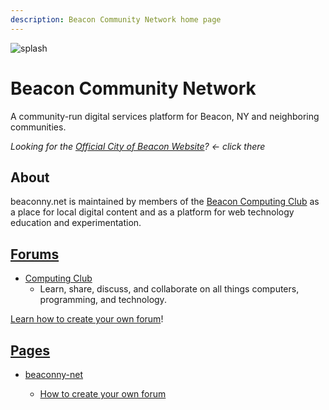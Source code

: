 ```yaml
---
description: Beacon Community Network home page
---
```


![splash](https://user-images.githubusercontent.com/585182/162760057-c2af20f1-3e05-4725-be37-3e0baa24facf.png)


# Beacon Community Network


A community-run digital services platform for Beacon, NY and neighboring communities.

_Looking for the [Official City of Beacon Website](https://beaconny.gov)? &larr; click there_


## About

beaconny.net is maintained by members of the <a href="http://computing.beaconny.net">Beacon Computing Club</a> as a place for local digital content and as a platform for web technology education and experimentation.


## [Forums](forums)

- [Computing Club](http://computing.beaconny.net)
  - Learn, share, discuss, and collaborate on all things computers, programming, and technology.

[Learn how to create your own forum](/pages/beaconny-net/start-a-new-forum)!


## [Pages](pages)

- [beaconny-net](pages/beaconny-net)

  - [How to create your own forum](pages/beaconny-net/start-a-new-forum)
